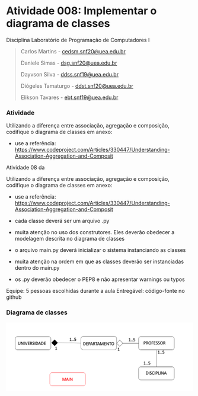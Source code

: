 # Atividade 008: Implementar o diagrama de classes

Disciplina Laboratório de Programação de Computadores I
> 
> Carlos Martins - cedsm.snf20@uea.edu.br
> 
> Daniele Simas - dsg.snf20@uea.edu.br
> 
> Dayvson Silva - ddss.snf19@uea.edu.br
>
> Diógeles Tamaturgo - ddst.snf20@uea.edu.br
> 
> Elikson Tavares - ebt.snf19@uea.edu.br

### Atividade 
Utilizando a diferença entre associação, agregação e composição, codifique o diagrama de classes em anexo:
- use a referência: https://www.codeproject.com/Articles/330447/Understanding-Association-Aggregation-and-Composit

Atividade 08 da 

Utilizando a diferença entre associação, agregação e composição, codifique o diagrama de classes em anexo:
- use a referência: https://www.codeproject.com/Articles/330447/Understanding-Association-Aggregation-and-Composit

- cada classe deverá ser um arquivo .py
- muita atenção no uso dos construtores. Eles deverão obedecer a modelagem descrita no diagrama de classes
- o arquivo main.py deverá inicializar o sistema instanciando as classes
- muita atenção na ordem em que as classes deverão ser instanciadas dentro do main.py
- os .py deverão obedecer o PEP8 e não apresentar warnings ou typos


Equipe: 5 pessoas escolhidas durante a aula
Entregável: código-fonte no github

### Diagrama de classes
![](img/class-diagram.png)
